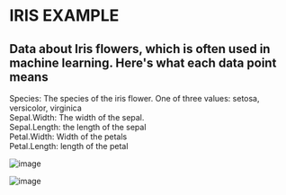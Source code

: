 # IRIS EXAMPLE  
## Data about Iris flowers, which is often used in machine learning. Here's what each data point means  
  
Species: The species of the iris flower. One of three values: setosa, versicolor, virginica  
Sepal.Width: The width of the sepal.  
Sepal.Length: the length of the sepal  
Petal.Width: Width of the petals  
Petal.Length: length of the petal  

![image](https://github.com/KoshCocna/visualization_data-iris-_using_seaborn/assets/76080450/45df56b9-d4be-44b2-b02f-3eaf15363ff0)

![image](https://github.com/KoshCocna/visualization_data-iris-_using_seaborn/assets/76080450/a33a100b-025c-4b75-91c7-d5499d4f7680)
